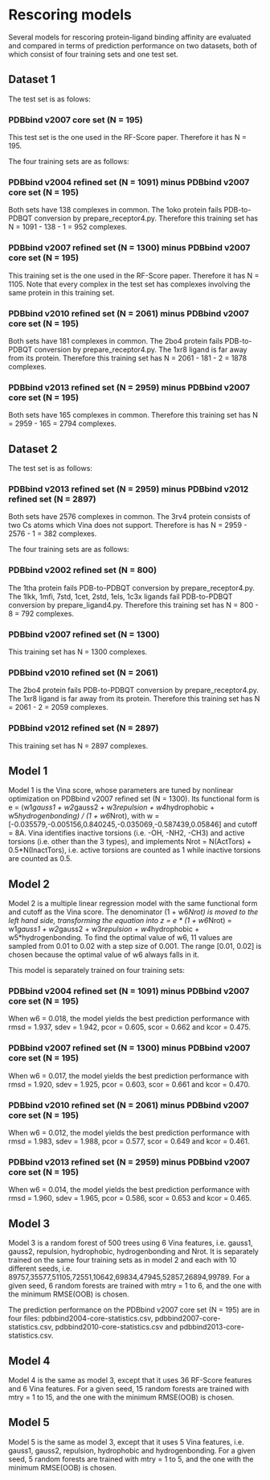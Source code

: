 Rescoring models
================

Several models for rescoring protein-ligand binding affinity are evaluated and compared in terms of prediction performance on two datasets, both of which consist of four training sets and one test set.


Dataset 1
---------

The test set is as folows:

### PDBbind v2007 core set (N = 195)

This test set is the one used in the RF-Score paper. Therefore it has N = 195.

The four training sets are as follows:

### PDBbind v2004 refined set (N = 1091) minus PDBbind v2007 core set (N = 195)

Both sets have 138 complexes in common. The 1oko protein fails PDB-to-PDBQT conversion by prepare_receptor4.py. Therefore this training set has N = 1091 - 138 - 1 = 952 complexes.

### PDBbind v2007 refined set (N = 1300) minus PDBbind v2007 core set (N = 195)

This training set is the one used in the RF-Score paper. Therefore it has N = 1105. Note that every complex in the test set has complexes involving the same protein in this training set.

### PDBbind v2010 refined set (N = 2061) minus PDBbind v2007 core set (N = 195)

Both sets have 181 complexes in common. The 2bo4 protein fails PDB-to-PDBQT conversion by prepare_receptor4.py. The 1xr8 ligand is far away from its protein. Therefore this training set has N = 2061 - 181 - 2 = 1878 complexes.

### PDBbind v2013 refined set (N = 2959) minus PDBbind v2007 core set (N = 195)

Both sets have 165 complexes in common. Therefore this training set has N = 2959 - 165 = 2794 complexes.


Dataset 2
---------

The test set is as follows:

### PDBbind v2013 refined set (N = 2959) minus PDBbind v2012 refined set (N = 2897)

Both sets have 2576 complexes in common. The 3rv4 protein consists of two Cs atoms which Vina does not support. Therefore is has N = 2959 - 2576 - 1 = 382 complexes.

The four training sets are as follows:

### PDBbind v2002 refined set (N = 800)

The 1tha protein fails PDB-to-PDBQT conversion by prepare_receptor4.py. The 1lkk, 1mfi, 7std, 1cet, 2std, 1els, 1c3x ligands fail PDB-to-PDBQT conversion by prepare_ligand4.py. Therefore this training set has N = 800 - 8 = 792 complexes.

### PDBbind v2007 refined set (N = 1300)

This training set has N = 1300 complexes.

### PDBbind v2010 refined set (N = 2061)

The 2bo4 protein fails PDB-to-PDBQT conversion by prepare_receptor4.py. The 1xr8 ligand is far away from its protein. Therefore this training set has N = 2061 - 2 = 2059 complexes.

### PDBbind v2012 refined set (N = 2897)

This training set has N = 2897 complexes.


Model 1
-------

Model 1 is the Vina score, whose parameters are tuned by nonlinear optimization on PDBbind v2007 refined set (N = 1300). Its functional form is e = (w1*gauss1 + w2*gauss2 + w3*repulsion + w4*hydrophobic + w5*hydrogenbonding) / (1 + w6*Nrot), with w = [-0.035579,-0.005156,0.840245,-0.035069,-0.587439,0.05846] and cutoff = 8A. Vina identifies inactive torsions (i.e. -OH, -NH2, -CH3) and active torsions (i.e. other than the 3 types), and implements Nrot = N(ActTors) + 0.5*N(InactTors), i.e. active torsions are counted as 1 while inactive torsions are counted as 0.5.


Model 2
-------

Model 2 is a multiple linear regression model with the same functional form and cutoff as the Vina score. The denominator (1 + w6*Nrot) is moved to the left hand side, transforming the equation into z = e * (1 + w6*Nrot) = w1*gauss1 + w2*gauss2 + w3*repulsion + w4*hydrophobic + w5*hydrogenbonding. To find the optimal value of w6, 11 values are sampled from 0.01 to 0.02 with a step size of 0.001. The range [0.01, 0.02] is chosen because the optimal value of w6 always falls in it.

This model is separately trained on four training sets:

### PDBbind v2004 refined set (N = 1091) minus PDBbind v2007 core set (N = 195)

When w6 = 0.018, the model yields the best prediction performance with rmsd = 1.937, sdev = 1.942, pcor = 0.605, scor = 0.662 and kcor = 0.475.

### PDBbind v2007 refined set (N = 1300) minus PDBbind v2007 core set (N = 195)

When w6 = 0.017, the model yields the best prediction performance with rmsd = 1.920, sdev = 1.925, pcor = 0.603, scor = 0.661 and kcor = 0.470.

### PDBbind v2010 refined set (N = 2061) minus PDBbind v2007 core set (N = 195)

When w6 = 0.012, the model yields the best prediction performance with rmsd = 1.983, sdev = 1.988, pcor = 0.577, scor = 0.649 and kcor = 0.461.

### PDBbind v2013 refined set (N = 2959) minus PDBbind v2007 core set (N = 195)

When w6 = 0.014, the model yields the best prediction performance with rmsd = 1.960, sdev = 1.965, pcor = 0.586, scor = 0.653 and kcor = 0.465.


Model 3
-------

Model 3 is a random forest of 500 trees using 6 Vina features, i.e. gauss1, gauss2, repulsion, hydrophobic, hydrogenbonding and Nrot. It is separately trained on the same four training sets as in model 2 and each with 10 different seeds, i.e. 89757,35577,51105,72551,10642,69834,47945,52857,26894,99789. For a given seed, 6 random forests are trained with mtry = 1 to 6, and the one with the minimum RMSE(OOB) is chosen.

The prediction performance on the PDBbind v2007 core set (N = 195) are in four files: pdbbind2004-core-statistics.csv, pdbbind2007-core-statistics.csv, pdbbind2010-core-statistics.csv and pdbbind2013-core-statistics.csv.


Model 4
-------

Model 4 is the same as model 3, except that it uses 36 RF-Score features and 6 Vina features. For a given seed, 15 random forests are trained with mtry = 1 to 15, and the one with the minimum RMSE(OOB) is chosen.


Model 5
-------

Model 5 is the same as model 3, except that it uses 5 Vina features, i.e. gauss1, gauss2, repulsion, hydrophobic and hydrogenbonding. For a given seed, 5 random forests are trained with mtry = 1 to 5, and the one with the minimum RMSE(OOB) is chosen.
